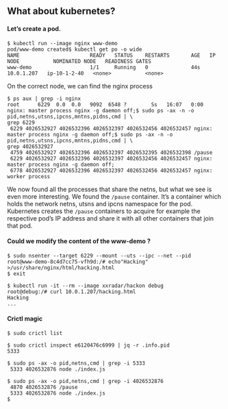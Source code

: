 
## What about kubernetes?

#### Let’s create a pod.
```
$ kubectl run --image nginx www-demo
pod/www-demo created$ kubectl get po -o wide
NAME                       READY   STATUS    RESTARTS       AGE   IP           NODE           NOMINATED NODE   READINESS GATES
www-demo                   1/1     Running   0              44s   10.0.1.207   ip-10-1-2-40   <none>           <none>
```
On the correct node, we can find the nginx process
```
$ ps aux | grep -i nginx
root      6229  0.0  0.0   9092  6548 ?        Ss   16:07   0:00 nginx: master process nginx -g daemon off;$ sudo ps -ax -n -o pid,netns,utsns,ipcns,mntns,pidns,cmd | \
grep 6229
 6229 4026532927 4026532396 4026532397 4026532456 4026532457 nginx: master process nginx -g daemon off;$ sudo ps -ax -n -o pid,netns,utsns,ipcns,mntns,pidns,cmd | \
grep 4026532927
 4759 4026532927 4026532396 4026532397 4026532395 4026532398 /pause
 6229 4026532927 4026532396 4026532397 4026532456 4026532457 nginx: master process nginx -g daemon off;
 6778 4026532927 4026532396 4026532397 4026532456 4026532457 nginx: worker process
```
We now found all the processes that share the netns, but what we see is even more interesting. We found the `/pause` container. It’s a container which holds the network netns, utsns and ipcns namespace for the pod. Kubernetes creates the `/pause` containers to acquire for example the respective pod’s IP address and share it with all other containers that join that pod.

#### Could we modify the content of the www-demo ?
```
$ sudo nsenter --target 6229 --mount --uts --ipc --net --pid
root@www-demo-8c4d7cc75-vfh9d:/# echo"Hacking" >/usr/share/nginx/html/hacking.html
$ exit

$ kubectl run -it --rm --image xxradar/hackon debug
root@debug:/# curl 10.0.1.207/hacking.html
Hacking
...
```
#### Crictl magic

```
$ sudo crictl list

$ sudo crictl inspect e6120476c6999 | jq -r .info.pid
5333

$ sudo ps -ax -o pid,netns,cmd | grep -i 5333
 5333 4026532876 node ./index.js

$ sudo ps -ax -o pid,netns,cmd | grep -i 4026532876
 4870 4026532876 /pause
 5333 4026532876 node ./index.js
$
````
